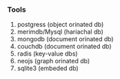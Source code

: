 

### Tools
   1. postgress (object orinated db)
   2. merimdb/Mysql (hariachal db)
   1. mongodb (document orinated db)
   1. couchdb (document orinated db)
   1. radis (key-value dbs)
   1. neojs (graph orinated db)
   1. sqlite3 (embeded db)